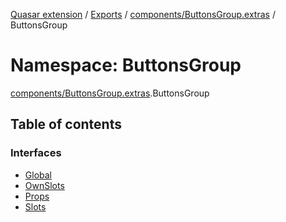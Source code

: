 [Quasar extension](../index.md) / [Exports](../modules.md) / [components/ButtonsGroup.extras](components_ButtonsGroup_extras.md) / ButtonsGroup

# Namespace: ButtonsGroup

[components/ButtonsGroup.extras](components_ButtonsGroup_extras.md).ButtonsGroup

## Table of contents

### Interfaces

- [Global](../interfaces/components_ButtonsGroup_extras.ButtonsGroup.Global.md)
- [OwnSlots](../interfaces/components_ButtonsGroup_extras.ButtonsGroup.OwnSlots.md)
- [Props](../interfaces/components_ButtonsGroup_extras.ButtonsGroup.Props.md)
- [Slots](../interfaces/components_ButtonsGroup_extras.ButtonsGroup.Slots.md)
